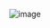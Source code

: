 ![image](https://github.com/FrancoSbaffi/Heart/assets/99909205/3166b26d-1e30-4756-abac-2b508eef1a37)
